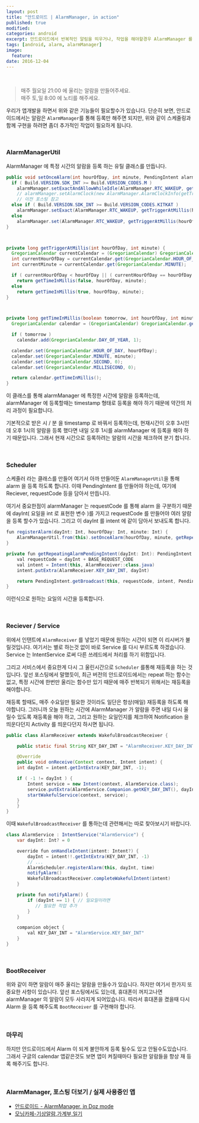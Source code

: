 ```yaml
---
layout: post
title: "안드로이드 | AlarmManager, in action"
published: true
modified:
categories: android
excerpt: 안드로이드에서 반복적인 알림을 띄우거나, 작업을 해야할경우 AlarmManager 를 써야 합니다. 이번 포스팅에서는 어떻게 알람을 스케쥴링 하는지 자세히 살펴볼것입니다.
tags: [android, alarm, alarmManager]
image:
  feature:
date: 2016-12-04
---
```

<br>

> 매주 월요일 21:00 에 울리는 알람을 만들어주세요.<br>
매주 토,일 8:00 에 노티를 해주세요.

우리가 앱개발을 하면서 위와 같은 기능들이 필요할수가 있습니다. 단순히 보면, 안드로이드에서는 알람은 `AlarmManager`를 통해 등록만 해주면 되지만, 위와 같이 스케줄링과 함께 구현을 하려면 좀더 추가적인 작업이 필요하게 됩니다.

<br>

### AlarmManagerUtil
AlarmManager 에 특정 시간의 알람을 등록 하는 유틸 클래스를 만듭니다.

```java
public void setOnceAlarm(int hourOfDay, int minute, PendingIntent alarmPendingIntent) {
  if ( Build.VERSION.SDK_INT >= Build.VERSION_CODES.M )
    alarmManager.setExactAndAllowWhileIdle(AlarmManager.RTC_WAKEUP, getTriggerAtMillis(hourOfDay, minute), alarmPendingIntent);
    // alarmManager.setAlarmClock(new AlarmManager.AlarmClockInfo(getTriggerAtMillis(hourOfDay, minute), alarmPendingIntent), alarmPendingIntent);
    // 이전 포스팅 참고
  else if ( Build.VERSION.SDK_INT >= Build.VERSION_CODES.KITKAT )
    alarmManager.setExact(AlarmManager.RTC_WAKEUP, getTriggerAtMillis(hourOfDay, minute), alarmPendingIntent);
  else
    alarmManager.set(AlarmManager.RTC_WAKEUP, getTriggerAtMillis(hourOfDay, minute), alarmPendingIntent);
}



private long getTriggerAtMillis(int hourOfDay, int minute) {
  GregorianCalendar currentCalendar = (GregorianCalendar) GregorianCalendar.getInstance();
  int currentHourOfDay = currentCalendar.get(GregorianCalendar.HOUR_OF_DAY);
  int currentMinute = currentCalendar.get(GregorianCalendar.MINUTE);

  if ( currentHourOfDay < hourOfDay || ( currentHourOfDay == hourOfDay && currentMinute < minute ) )
    return getTimeInMillis(false, hourOfDay, minute);
  else
    return getTimeInMillis(true, hourOfDay, minute);
}



private long getTimeInMillis(boolean tomorrow, int hourOfDay, int minute) {
  GregorianCalendar calendar = (GregorianCalendar) GregorianCalendar.getInstance();

  if ( tomorrow )
    calendar.add(GregorianCalendar.DAY_OF_YEAR, 1);

  calendar.set(GregorianCalendar.HOUR_OF_DAY, hourOfDay);
  calendar.set(GregorianCalendar.MINUTE, minute);
  calendar.set(GregorianCalendar.SECOND, 0);
  calendar.set(GregorianCalendar.MILLISECOND, 0);

  return calendar.getTimeInMillis();
}
```

이 클래스를 통해 alarmManager 에 특정한 시간에 알람을 등록하는데, alarmManager 에 등록할때는 timestamp 형태로 등록을 해야 하기 때문에 약간의 처리 과정이 필요합니다.

기본적으로 받은 시 / 분 을 timestamp 로 바꿔서 등록하는데, 현재시간이 오후 3시인데 오후 1시의 알람을 등록 했다면 내일 오후 1시를 alarmManager 에 등록을 해야 하기 때문입니다. 그래서 현재 시간으로 등록하려는 알람의 시간을 체크하여 분기 합니다.

<br>

### Scheduler
스케줄러 라는 클래스를 만들어 여기서 아까 만들어둔 `AlarmManagerUtil`을 통해 alarm 을 등록 하도록 합니다.
이때 PendingIntent 를 만들어야 하는데, 여기에 Reciever, requestCode 등을 담아서 만듭니다.

여기서 중요한점이 alarmManager 는 requestCode 를 통해 alarm 을 구분하기 때문에 dayInt( 요일을 int 로 표현한 변수 )를 가지고 requestCode 를 만들어야 여러 알람을 등록 할수가 있습니다. 그리고 이 dayInt 를 intent 에 같이 담아서 보내도록 합니다.

```java
fun registerAlarm(dayInt: Int, hourOfDay: Int, minute: Int) {
    AlarmManagerUtil.from(this).setOnceAlarm(hourOfDay, minute, getRepeatingAlarmPendingIntent(dayInt))
}

private fun getRepeatingAlarmPendingIntent(dayInt: Int): PendingIntent {
    val requestCode = dayInt + BASE_REQUEST_CODE
    val intent = Intent(this, AlarmReceiver::class.java)
    intent.putExtra(AlarmReceiver.KEY_DAY_INT, dayInt)

    return PendingIntent.getBroadcast(this, requestCode, intent, PendingIntent.FLAG_UPDATE_CURRENT)
}
```

이런식으로 원하는 요일의 시간을 등록합니다.

<br>

### Reciever / Service
위에서 인탠트에 `AlarmReceiver` 를 넣었기 때문에 원하는 시간이 되면 이 리시버가 불릴것입니다. 여기서는 별로 하는것 없이 바로 Service 를 다시 부르도록 하겠습니다. Service 는 IntentService 로써 다른 쓰레드에서 처리를 하기 위함입니다.

그리고 서비스에서 중요한게 다시 그 울린시간으로 `Scheduler` 를통해 재등록을 하는 것입니다. 앞선 포스팅에서 말했듯이, 최근 버전의 안드로이드에서는 repeat 하는 함수는 없고, 특정 시간에 한번만 울리는 함수만 있기 때문에 매주 반복되기 위해서는 재등록을 해야합니다.

재등록 할때도, 매주 수요일만 필요한 것이라도 일단은 항상(매일) 재등록을 하도록 해야합니다. 그러니까 오늘 원하는 시간에 AlarmManager 가 알람을 주면 내일 다시 울릴수 있도록 재등록을 해야 하고, 그리고 원하는 요일인지를 체크하여 Notification 을 띄운다던지 Activity 를 띄운다던지 하시면 됩니다.

```java
public class AlarmReceiver extends WakefulBroadcastReceiver {

    public static final String KEY_DAY_INT = "AlarmReceiver.KEY_DAY_INT";

    @Override
    public void onReceive(Context context, Intent intent) {
  	int dayInt = intent.getIntExtra(KEY_DAY_INT, -1);

  	if ( -1 != dayInt ) {
  		Intent service = new Intent(context, AlarmService.class);
  		service.putExtra(AlarmService.Companion.getKEY_DAY_INT(), dayInt);
  		startWakefulService(context, service);
  	}
    }
}
```

이때 `WakefulBroadcastReceiver` 를 통하는데 관련해서는 따로 찾아보시기 바랍니다.

```java
class AlarmService : IntentService("AlarmService") {
    var dayInt: Int? = 0

    override fun onHandleIntent(intent: Intent?) {
        dayInt = intent!!.getIntExtra(KEY_DAY_INT, -1)
        // ...
        AlarmScheduler.registerAlarm(this, dayInt, time)
        notifyAlarm()
        WakefulBroadcastReceiver.completeWakefulIntent(intent)
    }

    private fun notifyAlarm() {
        if (dayInt == 1) { // 일요일이라면
           // 필요한 작업 추가
        }
    }

    companion object {
        val KEY_DAY_INT = "AlarmService.KEY_DAY_INT"
    }
}
```

<br>

### BootReceiver
위와 같이 하면 알람이 매주 울리는 알람을 만들수가 있습니다. 하지만 여기서 한가지 또 중요한 사항이 있습니다. 앞선 포스팅에서도 있는데, 휴대폰이 꺼지고나면 alarmManager 의 알람이 모두 사라지게 되어있습니다. 따라서 휴대폰을 켰을때 다시 Alarm 을 등록 해주도록 `BootReceiver` 를 구현해야 합니다.


<br>

### 마무리
하지만 안드로이드에서 Alarm 이 되게 불안하게 등록 될수도 있고 안될수도있습니다. 그래서 구글의 calendar 앱같은것도 보면 앱이 켜질때마다 필요한 알람들을 항상 재 등록 해주기도 합니다.

<br>

### AlarmManager, 포스팅 더보기 / 실제 사용중인 앱
- [안드로이드 - AlarmManager, in Doz mode](http://moka-a.github.io/android/android-alarm/)
- [모닝카페-기상알람,가계부,일기](https://play.google.com/store/apps/details?id=com.moka.earylbird)

<br>
<br>
